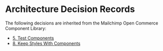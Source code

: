 # Architecture Decision Records

The following decisions are inherited from the Mailchimp Open Commerce Component Library:

- [5. Test Components](https://github.com/mailchimp-open-commerce/component-library/blob/master/docs/architecture/decisions/0005-test-components.md)
- [8. Keep Styles With Components](https://github.com/mailchimp-open-commerce/component-library/blob/master/docs/architecture/decisions/0008-keep-styles-with-components.md)
